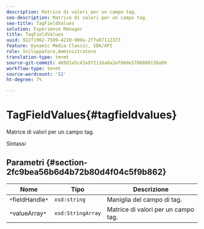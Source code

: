 ```yaml
---
description: Matrice di valori per un campo tag.
seo-description: Matrice di valori per un campo tag.
seo-title: TagFieldValues
solution: Experience Manager
title: TagFieldValues
uuid: 922f1962-7509-4210-989a-2f7a87112373
feature: Dynamic Media Classic, SDK/API
role: Sviluppatore,Amministratore
translation-type: tm+mt
source-git-commit: 469d1a5c43a972116a8a2efb0de5708800130a99
workflow-type: tm+mt
source-wordcount: '52'
ht-degree: 7%

---
```



# TagFieldValues{#tagfieldvalues}

Matrice di valori per un campo tag.

Sintassi

## Parametri {#section-2fc9bea56b6d4b72b80d4f04c5f9b862}

| Nome | Tipo | Descrizione |
|---|---|---|
| `*`fieldHandle`*` | `xsd:string` | Maniglia del campo di tag. |
| `*`valueArray`*` | `xsd:StringArray` | Matrice di valori per un campo tag. |

